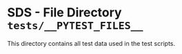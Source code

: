 # SDS - File Directory **`tests/__PYTEST_FILES__`**

This directory contains all test data used in the test scripts.